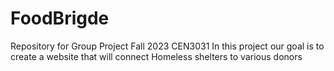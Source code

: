 # FoodBrigde
Repository for Group Project Fall 2023 CEN3031
In this project our goal is to create a website that will connect Homeless shelters to various donors
